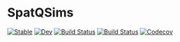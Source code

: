 # SpatQSims

[![Stable](https://img.shields.io/badge/docs-stable-blue.svg)](https://jkbest2.github.io/SpatQSims.jl/stable)
[![Dev](https://img.shields.io/badge/docs-dev-blue.svg)](https://jkbest2.github.io/SpatQSims.jl/dev)
[![Build Status](https://travis-ci.com/jkbest2/SpatQSims.jl.svg?branch=master)](https://travis-ci.com/jkbest2/SpatQSims.jl)
[![Build Status](https://ci.appveyor.com/api/projects/status/github/jkbest2/SpatQSims.jl?svg=true)](https://ci.appveyor.com/project/jkbest2/SpatQSims-jl)
[![Codecov](https://codecov.io/gh/jkbest2/SpatQSims.jl/branch/master/graph/badge.svg)](https://codecov.io/gh/jkbest2/SpatQSims.jl)

